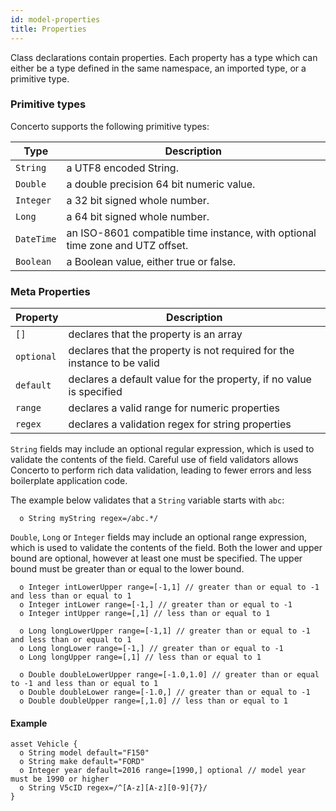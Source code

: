 ```yaml
---
id: model-properties
title: Properties
---
```


Class declarations contain properties. Each property has a type which can either be a type defined in the same namespace, an imported type, or a primitive type.

### Primitive types

Concerto supports the following primitive types:

|Type | Description|
|--- | ---|   
|`String` | a UTF8 encoded String.
|`Double` | a double precision 64 bit numeric value.
|`Integer` | a 32 bit signed whole number.
|`Long` | a 64 bit signed whole number.
|`DateTime` | an ISO-8601 compatible time instance, with optional time zone and UTZ offset.
|`Boolean` | a Boolean value, either true or false.

### Meta Properties

|Property|Description|
|---|---|
|`[]` | declares that the property is an array|
|`optional` | declares that the property is not required for the instance to be valid|
| `default` | declares a default value for the property, if no value is specified|
| `range` | declares a valid range for numeric properties|
| `regex` | declares a validation regex for string properties|

`String` fields may include an optional regular expression, which is used to validate the contents of the field. Careful use of field validators allows Concerto to perform rich data validation, leading to fewer errors and less boilerplate application code.

The example below validates that a `String` variable starts with `abc`:

```
  o String myString regex=/abc.*/ 
```

`Double`, `Long` or `Integer` fields may include an optional range expression, which is used to validate the contents of the field. Both the lower and upper bound are optional, however at least one must be specified. The upper bound must be greater than or equal to the lower bound.

```
  o Integer intLowerUpper range=[-1,1] // greater than or equal to -1 and less than or equal to 1
  o Integer intLower range=[-1,] // greater than or equal to -1
  o Integer intUpper range=[,1] // less than or equal to 1

  o Long longLowerUpper range=[-1,1] // greater than or equal to -1 and less than or equal to 1
  o Long longLower range=[-1,] // greater than or equal to -1
  o Long longUpper range=[,1] // less than or equal to 1

  o Double doubleLowerUpper range=[-1.0,1.0] // greater than or equal to -1 and less than or equal to 1
  o Double doubleLower range=[-1.0,] // greater than or equal to -1
  o Double doubleUpper range=[,1.0] // less than or equal to 1
```

#### Example

```
asset Vehicle {
  o String model default="F150"
  o String make default="FORD"
  o Integer year default=2016 range=[1990,] optional // model year must be 1990 or higher
  o String V5cID regex=/^[A-z][A-z][0-9]{7}/
}
```
